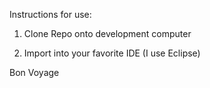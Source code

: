 Instructions for use:

  1) Clone Repo onto development computer
  
  2) Import into your favorite IDE (I use Eclipse)
  
Bon Voyage
